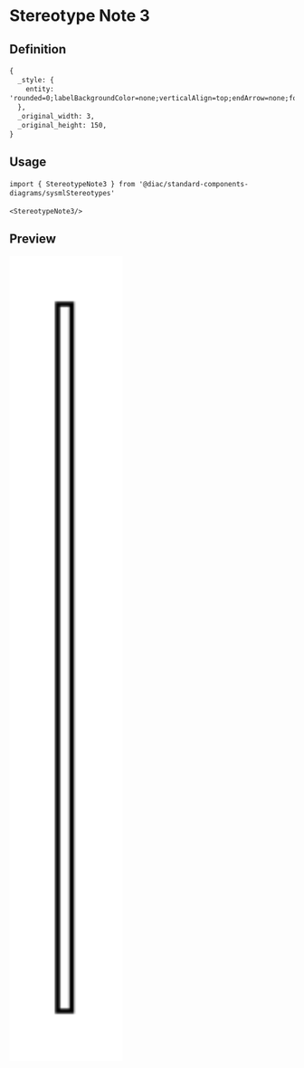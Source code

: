 # Stereotype Note 3

## Definition

```
{
  _style: { 
    entity: 'rounded=0;labelBackgroundColor=none;verticalAlign=top;endArrow=none;fontStyle=1;html=1;',
  },
  _original_width: 3,
  _original_height: 150,
}
```

## Usage

```
import { StereotypeNote3 } from '@diac/standard-components-diagrams/sysmlStereotypes'

<StereotypeNote3/>
```

## Preview

<img src="./stereotype-note-3.png" width="200"/>
